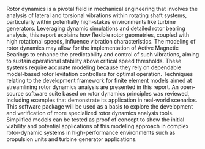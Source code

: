 Rotor dynamics is a pivotal field in mechanical engineering that involves the analysis of
lateral and torsional vibrations within rotating shaft systems, particularly within potentially high-stakes environments like turbine generators. Leveraging dynamic simulations
and detailed rotor bearing analysis, this report explains how flexible rotor geometries, coupled with high rotational speeds, influence vibration characteristics. The modeling of rotor
dynamics may allow for the implementation of Active Magnetic Bearings to enhance the
predictability and control of such vibrations, aiming to sustain operational stability above
critical speed thresholds. These systems require accurate modeling because they rely on
dependable model-based rotor levitation controllers for optimal operation.
Techniques relating to the development framework for finite element models aimed at
streamlining rotor dynamics analysis are presented in this report. An open-source software
suite based on rotor dynamics principles was reviewed, including examples that demonstrate its application in real-world scenarios. This software package will be used as a basis
to explore the development and verification of more specialized rotor dynamics analysis
tools. Simplified models can be tested as proof of concept to show the initial viability
and potential applications of this modeling approach in complex rotor-dynamic systems
in high-performance environments such as propulsion units and turbine generator applications.
